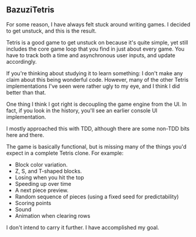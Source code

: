 BazuziTetris
------

For some reason, I have always felt stuck around writing games. I decided to get unstuck, and this is the result.

Tetris is a good game to get unstuck on because it's quite simple, yet still includes the core game loop that you find in just about every game. You have to track both a time and asynchronous user inputs, and update accordingly.

If you're thinking about studying it to learn something: I don't make any claim about this being wonderful code. 
However, many of the other Tetris implementations I've seen were rather ugly to my eye, and I think I did better than that. 

One thing I think I got right is decoupling the game engine from the UI. In fact, if you look in 
the history, you'll see an earlier console UI implementation.

I mostly approached this with TDD, although there are some non-TDD bits here and there.

The game is basically functional, but is missing many of the things you'd expect in a complete Tetris clone. For example:

- Block color variation.
- Z, S, and T-shaped blocks.
- Losing when you hit the top
- Speeding up over time
- A next piece preview.
- Random sequence of pieces (using a fixed seed for predictability)
- Scoring points
- Sound
- Animation when clearing rows

I don't intend to carry it further. I have accomplished my goal.
